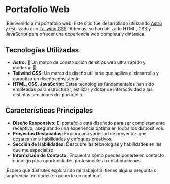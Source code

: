 # Portafolio Web

¡Bienvenido a mi portafolio web! Este sitio fue desarrollado utilizando [Astro](https://astro.build/) y estilizado con [Tailwind CSS](https://tailwindcss.com/). Además, se han utilizado HTML, CSS y JavaScript para ofrecer una experiencia web completa y dinámica.

## Tecnologías Utilizadas

- **Astro:** 🚀 Un marco de construcción de sitios web ultrarrápido y moderno 🚀.
- **Tailwind CSS:** Un marco de diseño utilitario que agiliza el desarrollo y garantiza un diseño consistente.
- **HTML, CSS, JavaScript:** Estas tecnologías fundamentales han sido empleadas para estructurar, estilizar y dotar de interactividad a las distintas secciones del portafolio.

## Características Principales

- **Diseño Responsivo:** El portafolio está diseñado para ser completamente receptivo, asegurando una experiencia óptima en todos los dispositivos.
- **Proyectos Destacados:** Explora una variedad de proyectos que destacan mis habilidades y enfoques creativos.
- **Sección de Habilidades:** Descubre las tecnologías y habilidades en las que me especializo.
- **Información de Contacto:** Encuentra cómo puedes ponerte en contacto conmigo para oportunidades profesionales o colaboraciones.

¡Espero que disfrutes explorando mi trabajo! Si tienes alguna pregunta o sugerencia, no dudes en ponerte en contacto.
